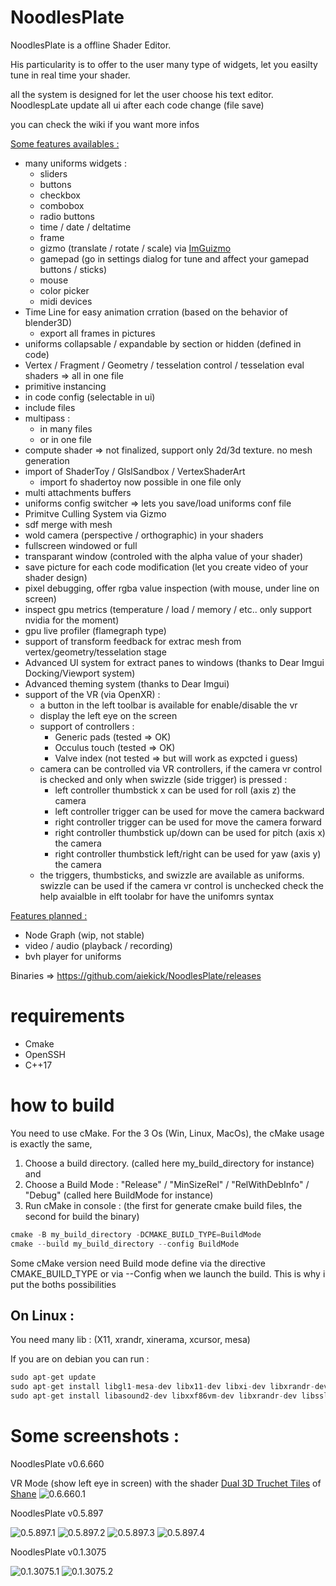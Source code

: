 # NoodlesPlate

NoodlesPlate is a offline Shader Editor. 

His particularity is to offer to the user many type of widgets, let you easilty tune in real time your shader.

all the system is designed for let the user choose his text editor. NoodlespLate update all ui after each code change (file save)

you can check the wiki if you want more infos

<ins>Some features availables :</ins>
* many uniforms widgets :
  * sliders
  * buttons
  * checkbox
  * combobox
  * radio buttons
  * time / date / deltatime
  * frame
  * gizmo (translate / rotate / scale) via [ImGuizmo](https://github.com/CedricGuillemet/ImGuizmo)
  * gamepad (go in settings dialog for tune and affect your gamepad buttons / sticks)
  * mouse
  * color picker
  * midi devices
* Time Line for easy animation crration (based on the behavior of blender3D)
  * export all frames in pictures
* uniforms collapsable / expandable by section or hidden (defined in code)
* Vertex / Fragment / Geometry / tesselation control / tesselation eval shaders => all in one file
* primitive instancing
* in code config (selectable in ui)
* include files
* multipass :
  * in many files
  * or in one file
* compute shader => not finalized, support only 2d/3d texture. no mesh generation
* import of ShaderToy / GlslSandbox / VertexShaderArt
  * import fo shadertoy now possible in one file only
* multi attachments buffers
* uniforms config switcher => lets you save/load uniforms conf file
* Primitve Culling System via Gizmo
* sdf merge with mesh
* wold camera (perspective / orthographic) in your shaders
* fullscreen windowed or full
* transparant window (controled with the alpha value of your shader)
* save picture for each code modification (let you create video of your shader design)
* pixel debugging, offer rgba value inspection (with mouse, under line on screen)
* inspect gpu metrics (temperature / load / memory / etc.. only support nvidia for the moment)
* gpu live profiler (flamegraph type)
* support of transform feedback for extrac mesh from vertex/geometry/tesselation stage
* Advanced UI system for extract panes to windows (thanks to Dear Imgui Docking/Viewport system)
* Advanced theming system (thanks to Dear Imgui)
* support of the VR (via OpenXR) :
  * a button in the left toolbar is available for enable/disable the vr 
  * display the left eye on the screen
  * support of controllers : 
    * Generic pads (tested => OK)
    * Occulus touch (tested => OK)
    * Valve index (not tested => but will work as expcted i guess)
  * camera can be controlled via VR controllers, if the camera vr control is checked and only when swizzle (side trigger) is pressed :
    * left controller thumbstick x can be used for roll (axis z) the camera
    * left controller trigger can be used for move the camera backward
    * right controller trigger can be used for move the camera forward
    * right controller thumbstick up/down can be used for pitch (axis x) the camera
    * right controller thumbstick left/right can be used for yaw (axis y) the camera
  * the triggers, thumbsticks, and swizzle are available as uniforms. 
    swizzle can be used if the camera vr control is unchecked
    check the help avaialble in elft toolabr for have the unifomrs syntax
    
<ins>Features planned :</ins>
* Node Graph (wip, not stable)
* video / audio (playback / recording)
* bvh player for uniforms

Binaries => https://github.com/aiekick/NoodlesPlate/releases

# requirements

* Cmake
* OpenSSH
* C++17


# how to build

You need to use cMake.
For the 3 Os (Win, Linux, MacOs), the cMake usage is exactly the same, 

1) Choose a build directory. (called here my_build_directory for instance) and
2) Choose a Build Mode : "Release" / "MinSizeRel" / "RelWithDebInfo" / "Debug" (called here BuildMode for instance)
3) Run cMake in console : (the first for generate cmake build files, the second for build the binary)
```cpp
cmake -B my_build_directory -DCMAKE_BUILD_TYPE=BuildMode
cmake --build my_build_directory --config BuildMode
```

Some cMake version need Build mode define via the directive CMAKE_BUILD_TYPE or via --Config when we launch the build. 
This is why i put the boths possibilities

## On Linux :

You need many lib : (X11, xrandr, xinerama, xcursor, mesa)

If you are on debian you can run :  

```cpp
sudo apt-get update 
sudo apt-get install libgl1-mesa-dev libx11-dev libxi-dev libxrandr-dev libxinerama-dev libxcursor-dev
sudo apt-get install libasound2-dev libxxf86vm-dev libxrandr-dev libssl-dev libxcb-glx0-dev
```

# Some screenshots :

NoodlesPlate v0.6.660

VR Mode (show left eye in screen) with the shader [Dual 3D Truchet Tiles](https://www.shadertoy.com/view/4l2cD3) of [Shane](https://www.shadertoy.com/user/Shane)
![0.6.660.1](doc/images/vlc_SNqaS5IBxD.jpg)

NoodlesPlate v0.5.897

![0.5.897.1](doc/images/NoodlesPlate_Msvc_x64_N69aImL27C.png)
![0.5.897.2](doc/images/NoodlesPlate_Msvc_x64_UXpK9TMq4S.png)
![0.5.897.3](doc/images/NoodlesPlate_Msvc_x64_wPe36WwlZX.png)
![0.5.897.4](doc/images/NoodlesPlate_Msvc_x64_ldzPsKLqlK.png)

NoodlesPlate v0.1.3075

![0.1.3075.1](doc/images/NoodlesPlate_MSVC_x64_Release_2019-07-14_05-54-36.png)
![0.1.3075.2](doc/images/NoodlesPlate_MSVC_x64_Release_2019-07-14_05-55-13.png)
